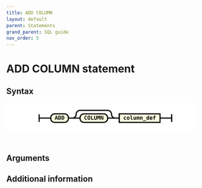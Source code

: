 ```yaml
---
title: ADD COLUMN
layout: default
parent: Statements
grand_parent: SQL guide
nav_order: 5
---
```


# ADD COLUMN statement



## Syntax

![expr](/assets/images/sql-guide/add_column.svg)

```


```

## Arguments


## Additional information

